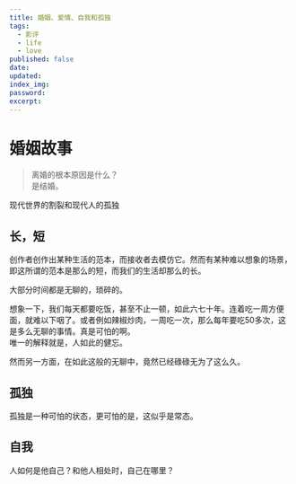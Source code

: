 ```yaml
---
title: 婚姻、爱情、自我和孤独
tags: 
  - 影评
  - life
  - love
published: false
date:
updated:
index_img:
password:
excerpt:
---
```

# 婚姻故事

> 离婚的根本原因是什么？  
> 是结婚。

现代世界的割裂和现代人的孤独
## 长，短
创作者创作出某种生活的范本，而接收者去模仿它。然而有某种难以想象的场景，即这所谓的范本是那么的短，而我们的生活却那么的长。

大部分时间都是无聊的，琐碎的。

想象一下，我们每天都要吃饭，甚至不止一顿，如此六七十年。连着吃一周方便面，就难以下咽了。或者例如辣椒炒肉，一周吃一次，那么每年要吃50多次，这是多么无聊的事情。真是可怕的啊。  
唯一的解释就是，人如此的健忘。

然而另一方面，在如此这般的无聊中，竟然已经碌碌无为了这么久。

## 孤独
孤独是一种可怕的状态，更可怕的是，这似乎是常态。

## 自我
人如何是他自己？和他人相处时，自己在哪里？

